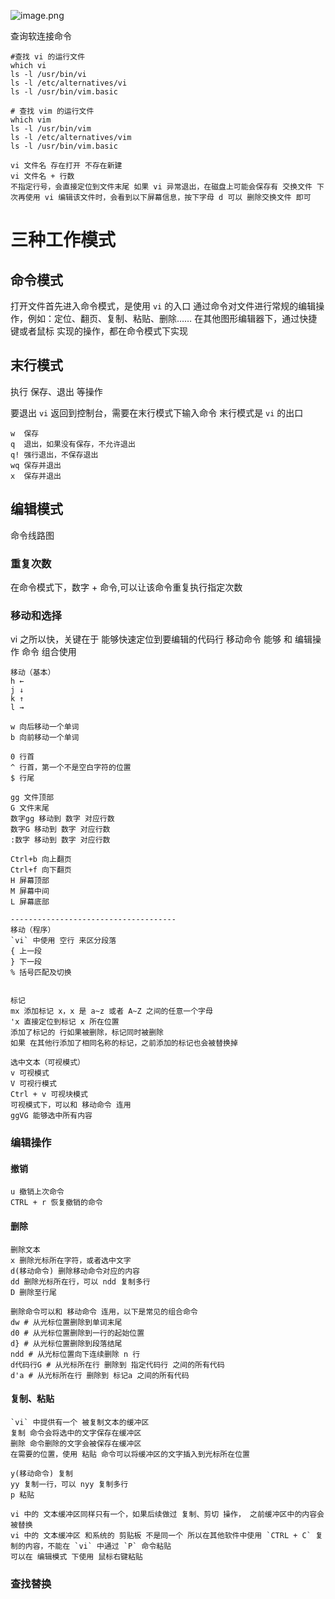 ![image.png](https://cuichonghe.oss-cn-shenzhen.aliyuncs.com/markdown/20230118163635.png)


查询软连接命令
```shell
#查找 vi 的运行文件 
which vi 
ls -l /usr/bin/vi 
ls -l /etc/alternatives/vi 
ls -l /usr/bin/vim.basic 

# 查找 vim 的运行文件 
which vim 
ls -l /usr/bin/vim 
ls -l /etc/alternatives/vim 
ls -l /usr/bin/vim.basic

vi 文件名 存在打开 不存在新建 
vi 文件名 + 行数 
不指定行号，会直接定位到文件末尾 如果 vi 异常退出，在磁盘上可能会保存有 交换文件 下次再使用 vi 编辑该文件时，会看到以下屏幕信息，按下字母 d 可以 删除交换文件 即可

```

# 三种工作模式

## 命令模式

打开文件首先进入命令模式，是使用 `vi` 的入口 
通过命令对文件进行常规的编辑操作，例如：定位、翻页、复制、粘贴、删除…… 
在其他图形编辑器下，通过快捷键或者鼠标 实现的操作，都在命令模式下实现

## 末行模式 
执行 保存、退出 等操作 

要退出 `vi` 返回到控制台，需要在末行模式下输入命令 
末行模式是 `vi` 的出口 
```vim
w  保存 
q  退出，如果没有保存，不允许退出 
q! 强行退出，不保存退出 
wq 保存并退出 
x  保存并退出
```

## 编辑模式

命令线路图

### 重复次数 
在命令模式下，数字 + 命令,可以让该命令重复执行指定次数 

### 移动和选择

vi 之所以快，关键在于 能够快速定位到要编辑的代码行 移动命令 能够 和 编辑操作 命令 组合使用  

```
移动（基本） 
h ← 
j ↓ 
k ↑ 
l → 

w 向后移动一个单词 
b 向前移动一个单词 

0 行首 
^ 行首，第一个不是空白字符的位置 
$ 行尾 

gg 文件顶部 
G 文件末尾 
数字gg 移动到 数字 对应行数 
数字G 移动到 数字 对应行数 
:数字 移动到 数字 对应行数 

Ctrl+b 向上翻页 
Ctrl+f 向下翻页 
H 屏幕顶部 
M 屏幕中间 
L 屏幕底部

-------------------------------------
移动（程序） 
`vi` 中使用 空行 来区分段落 
{ 上一段 
} 下一段 
% 括号匹配及切换

```

```

标记 
mx 添加标记 x，x 是 a~z 或者 A~Z 之间的任意一个字母 
'x 直接定位到标记 x 所在位置 
添加了标记的 行如果被删除，标记同时被删除 
如果 在其他行添加了相同名称的标记，之前添加的标记也会被替换掉

```

```
选中文本（可视模式） 
v 可视模式 
V 可视行模式 
Ctrl + v 可视块模式 
可视模式下，可以和 移动命令 连用 
ggVG 能够选中所有内容

```



### 编辑操作 
#### 撤销
```
u 撤销上次命令 
CTRL + r 恢复撤销的命令
```

#### 删除

```
删除文本 
x 删除光标所在字符，或者选中文字 
d(移动命令) 删除移动命令对应的内容 
dd 删除光标所在行，可以 ndd 复制多行 
D 删除至行尾

删除命令可以和 移动命令 连用，以下是常见的组合命令 
dw # 从光标位置删除到单词末尾 
d0 # 从光标位置删除到一行的起始位置
d} # 从光标位置删除到段落结尾 
ndd # 从光标位置向下连续删除 n 行 
d代码行G # 从光标所在行 删除到 指定代码行 之间的所有代码 
d'a # 从光标所在行 删除到 标记a 之间的所有代码
```
#### 复制、粘贴
```
`vi` 中提供有一个 被复制文本的缓冲区 
复制 命令会将选中的文字保存在缓冲区 
删除 命令删除的文字会被保存在缓冲区 
在需要的位置，使用 粘贴 命令可以将缓冲区的文字插入到光标所在位置

y(移动命令) 复制 
yy 复制一行，可以 nyy 复制多行 
p 粘贴

vi 中的 文本缓冲区同样只有一个，如果后续做过 复制、剪切 操作， 之前缓冲区中的内容会被替换 
vi 中的 文本缓冲区 和系统的 剪贴板 不是同一个 所以在其他软件中使用 `CTRL + C` 复制的内容，不能在 `vi` 中通过 `P` 命令粘贴 
可以在 编辑模式 下使用 鼠标右键粘贴
```















### 查找替换








